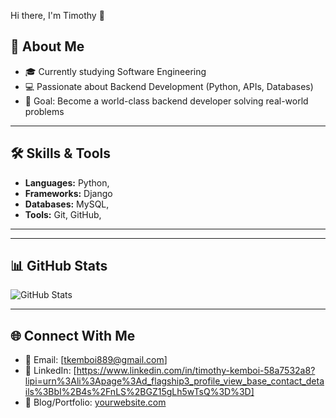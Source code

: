  Hi there, I'm Timothy 👋

## 🚀 About Me
- 🎓 Currently studying Software Engineering
- 💻 Passionate about Backend Development (Python, APIs, Databases)
- 🎯 Goal: Become a world-class backend developer solving real-world problems

---

## 🛠️ Skills & Tools
- **Languages:** Python, 
- **Frameworks:**  Django
- **Databases:** MySQL, 
- **Tools:** Git, GitHub,

---



---

## 📊 GitHub Stats
![GitHub Stats](https://github-readme-stats.vercel.app/api?username=yourusername&show_icons=true&theme=radical)

---

## 🌐 Connect With Me
- 📧 Email: [tkemboi889@gmail.com]
- 💼 LinkedIn: [https://www.linkedin.com/in/timothy-kemboi-58a7532a8?lipi=urn%3Ali%3Apage%3Ad_flagship3_profile_view_base_contact_details%3BbI%2B4s%2FnLS%2BGZ15gLh5wTsQ%3D%3D]
- 📝 Blog/Portfolio: [yourwebsite.com]()

